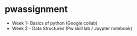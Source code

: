 # pwassignment

- Week 1- Basics of python (Google collab)
- Week 2 - Data Structures (Pw skill lab / Juypter notebook)
